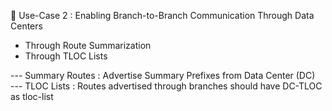 🔘 Use-Case 2 :  Enabling Branch-to-Branch Communication Through Data Centers  

* Through Route Summarization  
* Through TLOC Lists  


--- Summary Routes : Advertise Summary Prefixes from Data Center (DC)   
--- TLOC Lists : Routes advertised through branches should have DC-TLOC as tloc-list  

